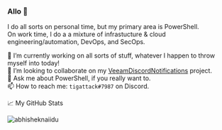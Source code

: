 ### Allo 👋

I do all sorts on personal time, but my primary area is PowerShell.  
On work time, I do a a mixture of infrastucture & cloud engineering/automation, DevOps, and SecOps.

🔭 I’m currently working on all sorts of stuff, whatever I happen to throw myself into today!  
👯 I’m looking to collaborate on my [VeeamDiscordNotifications](https://github.com/tigattack/VeeamDiscordNotifications) project.  
💬 Ask me about PowerShell, if you really want to.  
📫 How to reach me: `tigattack#7987` on Discord.

📈 My GitHub Stats

<p align="left"> <img src="https://github-readme-stats.vercel.app/api?username=tigattack&show_icons=true&theme=gotham" alt="abhisheknaiidu" />

